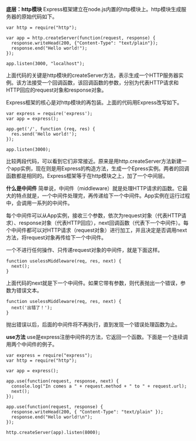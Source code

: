 **底层：http模块**
Express框架建立在node.js内置的http模块上。http模块生成服务器的原始代码如下。
```
var http = require("http");

var app = http.createServer(function(request, response) {
  response.writeHead(200, {"Content-Type": "text/plain"});
  response.end("Hello world!");
});

app.listen(3000, "localhost");
```
上面代码的关键是http模块的createServer方法，表示生成一个HTTP服务器实例。该方法接受一个回调函数，该回调函数的参数，分别为代表HTTP请求和HTTP回应的request对象和response对象。

Express框架的核心是对http模块的再包装。上面的代码用Express改写如下。
```
var express = require('express');
var app = express();

app.get('/', function (req, res) {
  res.send('Hello world!');
});

app.listen(3000);
```
比较两段代码，可以看到它们非常接近。原来是用http.createServer方法新建一个app实例，现在则是用Express的构造方法，生成一个Epress实例。两者的回调函数都是相同的。Express框架等于在http模块之上，加了一个中间层。

**什么是中间件**
简单说，中间件（middleware）就是处理HTTP请求的函数。它最大的特点就是，一个中间件处理完，再传递给下一个中间件。App实例在运行过程中，会调用一系列的中间件。

每个中间件可以从App实例，接收三个参数，依次为request对象（代表HTTP请求）、response对象（代表HTTP回应），next回调函数（代表下一个中间件）。每个中间件都可以对HTTP请求（request对象）进行加工，并且决定是否调用next方法，将request对象再传给下一个中间件。

一个不进行任何操作、只传递request对象的中间件，就是下面这样。
```
function uselessMiddleware(req, res, next) {
  next();
}
```
上面代码的next就是下一个中间件。如果它带有参数，则代表抛出一个错误，参数为错误文本。
```
function uselessMiddleware(req, res, next) {
  next('出错了！');
}
```
抛出错误以后，后面的中间件将不再执行，直到发现一个错误处理函数为止。

**use方法**
use是express注册中间件的方法，它返回一个函数。下面是一个连续调用两个中间件的例子。
```
var express = require("express");
var http = require("http");

var app = express();

app.use(function(request, response, next) {
  console.log("In comes a " + request.method + " to " + request.url);
  next();
});

app.use(function(request, response) {
  response.writeHead(200, { "Content-Type": "text/plain" });
  response.end("Hello world!\n");
});

http.createServer(app).listen(8000);
```